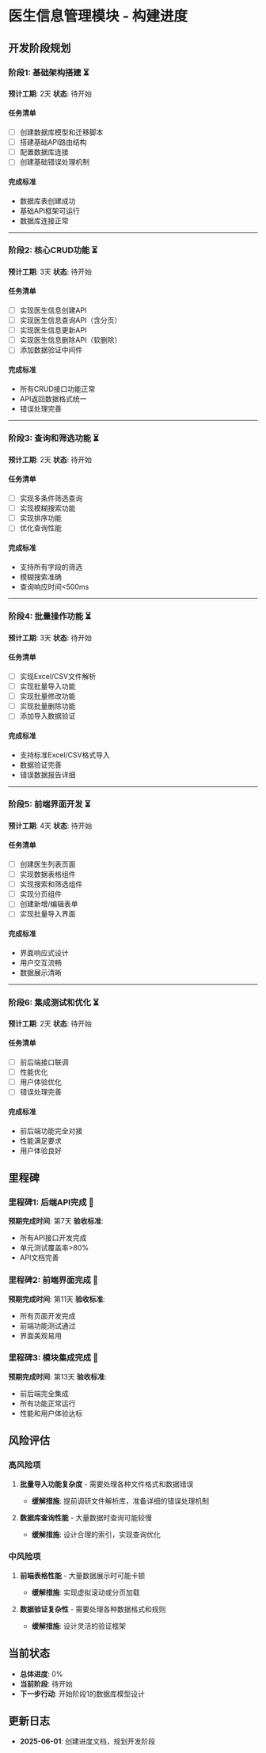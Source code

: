 # 医生信息管理模块 - 构建进度

## 开发阶段规划

### 阶段1: 基础架构搭建 ⏳
**预计工期**: 2天
**状态**: 待开始

#### 任务清单
- [ ] 创建数据库模型和迁移脚本
- [ ] 搭建基础API路由结构
- [ ] 配置数据库连接
- [ ] 创建基础错误处理机制

#### 完成标准
- 数据库表创建成功
- 基础API框架可运行
- 数据库连接正常

---

### 阶段2: 核心CRUD功能 ⏳
**预计工期**: 3天
**状态**: 待开始

#### 任务清单
- [ ] 实现医生信息创建API
- [ ] 实现医生信息查询API（含分页）
- [ ] 实现医生信息更新API
- [ ] 实现医生信息删除API（软删除）
- [ ] 添加数据验证中间件

#### 完成标准
- 所有CRUD接口功能正常
- API返回数据格式统一
- 错误处理完善

---

### 阶段3: 查询和筛选功能 ⏳
**预计工期**: 2天
**状态**: 待开始

#### 任务清单
- [ ] 实现多条件筛选查询
- [ ] 实现模糊搜索功能
- [ ] 实现排序功能
- [ ] 优化查询性能

#### 完成标准
- 支持所有字段的筛选
- 模糊搜索准确
- 查询响应时间<500ms

---

### 阶段4: 批量操作功能 ⏳
**预计工期**: 3天
**状态**: 待开始

#### 任务清单
- [ ] 实现Excel/CSV文件解析
- [ ] 实现批量导入功能
- [ ] 实现批量修改功能
- [ ] 实现批量删除功能
- [ ] 添加导入数据验证

#### 完成标准
- 支持标准Excel/CSV格式导入
- 数据验证完善
- 错误数据报告详细

---

### 阶段5: 前端界面开发 ⏳
**预计工期**: 4天
**状态**: 待开始

#### 任务清单
- [ ] 创建医生列表页面
- [ ] 实现数据表格组件
- [ ] 实现搜索和筛选组件
- [ ] 实现分页组件
- [ ] 创建新增/编辑表单
- [ ] 实现批量导入界面

#### 完成标准
- 界面响应式设计
- 用户交互流畅
- 数据展示清晰

---

### 阶段6: 集成测试和优化 ⏳
**预计工期**: 2天
**状态**: 待开始

#### 任务清单
- [ ] 前后端接口联调
- [ ] 性能优化
- [ ] 用户体验优化
- [ ] 错误处理完善

#### 完成标准
- 前后端功能完全对接
- 性能满足要求
- 用户体验良好

## 里程碑

### 里程碑1: 后端API完成 🎯
**预期完成时间**: 第7天
**验收标准**:
- 所有API接口开发完成
- 单元测试覆盖率>80%
- API文档完善

### 里程碑2: 前端界面完成 🎯
**预期完成时间**: 第11天
**验收标准**:
- 所有页面开发完成
- 前端功能测试通过
- 界面美观易用

### 里程碑3: 模块集成完成 🎯
**预期完成时间**: 第13天
**验收标准**:
- 前后端完全集成
- 所有功能正常运行
- 性能和用户体验达标

## 风险评估

### 高风险项
1. **批量导入功能复杂度** - 需要处理各种文件格式和数据错误
   - **缓解措施**: 提前调研文件解析库，准备详细的错误处理机制

2. **数据库查询性能** - 大量数据时查询可能较慢
   - **缓解措施**: 设计合理的索引，实现查询优化

### 中风险项
1. **前端表格性能** - 大量数据展示时可能卡顿
   - **缓解措施**: 实现虚拟滚动或分页加载

2. **数据验证复杂性** - 需要处理各种数据格式和规则
   - **缓解措施**: 设计灵活的验证框架

## 当前状态
- **总体进度**: 0%
- **当前阶段**: 待开始
- **下一步行动**: 开始阶段1的数据库模型设计

## 更新日志
- **2025-06-01**: 创建进度文档，规划开发阶段
